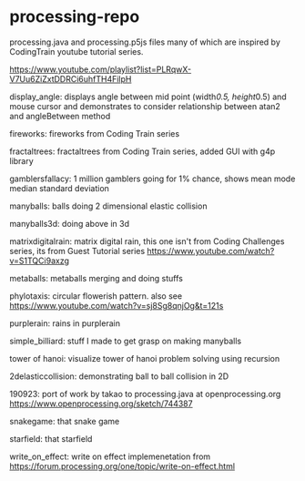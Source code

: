 # processing-repo
processing.java and processing.p5js files many of which are inspired by CodingTrain youtube tutorial series.

https://www.youtube.com/playlist?list=PLRqwX-V7Uu6ZiZxtDDRCi6uhfTH4FilpH

display_angle: displays angle between mid point (width*0.5, height*0.5) and mouse cursor and demonstrates to consider relationship between atan2 and angleBetween method

fireworks: fireworks from Coding Train series

fractaltrees: fractaltrees from Coding Train series, added GUI with g4p library

gamblersfallacy: 1 million gamblers going for 1% chance, shows mean mode median standard deviation

manyballs: balls doing 2 dimensional elastic collision

manyballs3d: doing above in 3d

matrixdigitalrain: matrix digital rain, this one isn't from Coding Challenges series, its from Guest Tutorial series https://www.youtube.com/watch?v=S1TQCi9axzg

metaballs: metaballs merging and doing stuffs

phylotaxis: circular flowerish pattern. also see https://www.youtube.com/watch?v=sj8Sg8qnjOg&t=121s

purplerain: rains in purplerain

simple_billiard: stuff I made to get grasp on making manyballs

tower of hanoi: visualize tower of hanoi problem solving using recursion

2delasticcollision: demonstrating ball to ball collision in 2D

190923: port of work by takao to processing.java at openprocessing.org https://www.openprocessing.org/sketch/744387

snakegame: that snake game

starfield: that starfield

write_on_effect: write on effect implemenetation from https://forum.processing.org/one/topic/write-on-effect.html